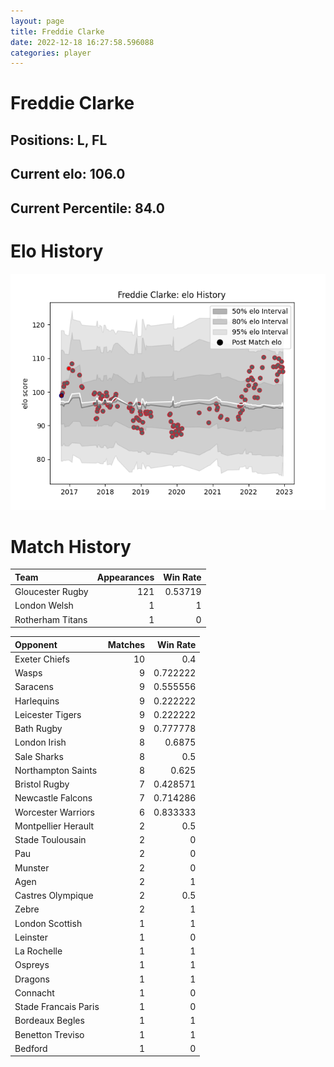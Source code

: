 ```yaml
---  
layout: page  
title: Freddie Clarke  
date: 2022-12-18 16:27:58.596088  
categories: player  
---
```

# Freddie Clarke

## Positions: L, FL

## Current elo: 106.0

## Current Percentile: 84.0

# Elo History


![elo history](history_FreddieClarke.png)
# Match History


| Team             |   Appearances |   Win Rate |
|:-----------------|--------------:|-----------:|
| Gloucester Rugby |           121 |    0.53719 |
| London Welsh     |             1 |    1       |
| Rotherham Titans |             1 |    0       |

| Opponent             |   Matches |   Win Rate |
|:---------------------|----------:|-----------:|
| Exeter Chiefs        |        10 |   0.4      |
| Wasps                |         9 |   0.722222 |
| Saracens             |         9 |   0.555556 |
| Harlequins           |         9 |   0.222222 |
| Leicester Tigers     |         9 |   0.222222 |
| Bath Rugby           |         9 |   0.777778 |
| London Irish         |         8 |   0.6875   |
| Sale Sharks          |         8 |   0.5      |
| Northampton Saints   |         8 |   0.625    |
| Bristol Rugby        |         7 |   0.428571 |
| Newcastle Falcons    |         7 |   0.714286 |
| Worcester Warriors   |         6 |   0.833333 |
| Montpellier Herault  |         2 |   0.5      |
| Stade Toulousain     |         2 |   0        |
| Pau                  |         2 |   0        |
| Munster              |         2 |   0        |
| Agen                 |         2 |   1        |
| Castres Olympique    |         2 |   0.5      |
| Zebre                |         2 |   1        |
| London Scottish      |         1 |   1        |
| Leinster             |         1 |   0        |
| La Rochelle          |         1 |   1        |
| Ospreys              |         1 |   1        |
| Dragons              |         1 |   1        |
| Connacht             |         1 |   0        |
| Stade Francais Paris |         1 |   0        |
| Bordeaux Begles      |         1 |   1        |
| Benetton Treviso     |         1 |   1        |
| Bedford              |         1 |   0        |